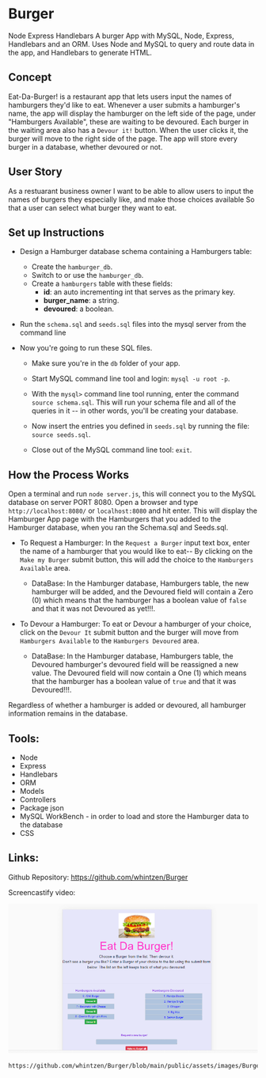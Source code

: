# Burger

Node Express Handlebars
A burger App with MySQL, Node, Express, Handlebars and an ORM. Uses Node and MySQL to query and route data in the app, and Handlebars to generate HTML.

## Concept
Eat-Da-Burger! is a restaurant app that lets users input the names of hamburgers they'd like to eat. Whenever a user submits a hamburger's name, the app will display the hamburger on the left side of the page, under "Hamburgers Available", these are waiting to be devoured. Each burger in the waiting area also has a `Devour it!` button. When the user clicks it, the burger will move to the right side of the page.  The app will store every burger in a database, whether devoured or not.

## User Story
As a restuarant business owner
I want to be able to allow users to input the names of burgers they especially like, and make those choices available 
So that a user can select what burger they want to eat. 

## Set up Instructions 
* Design a Hamburger database schema containing a Hamburgers table:
   * Create the `hamburger_db`.
   * Switch to or use the `hamburger_db`.
   * Create a `hamburgers` table with these fields:
     * **id**: an auto incrementing int that serves as the primary key.
     * **burger_name**: a string.
     * **devoured**: a boolean.

* Run the `schema.sql` and `seeds.sql` files into the mysql server from the command line

* Now you're going to run these SQL files.

   * Make sure you're in the `db` folder of your app.

   * Start MySQL command line tool and login: `mysql -u root -p`.

   * With the `mysql>` command line tool running, enter the command `source schema.sql`. This will run your schema file and all of the queries in it -- in other words, you'll be creating your database.

   * Now insert the entries you defined in `seeds.sql` by running the file: `source seeds.sql`.

   * Close out of the MySQL command line tool: `exit`.

## How the Process Works
Open a terminal and run `node server.js`, this will connect you to the MySQL database on server PORT 8080.  Open a browser and type `http://localhost:8080/` or `localhost:8080` and hit enter.  This will display the Hamburger App page with the Hamburgers that you added to the Hamburger database, when you ran the Schema.sql and Seeds.sql. 
  * To Request a Hamburger:
    In the `Request a Burger` input text box, enter the name of a hamburger that you would like to eat--  By clicking on the `Make my Burger` submit button, this will add the choice to the `Hamburgers Available` area.
    
    * DataBase:
      In the Hamburger database, Hamburgers table, the new hamburger will be added, and the Devoured field will contain a Zero (0) which means that the hamburger has a boolean value of `false` and that it was not Devoured as yet!!!. 

  * To Devour a Hamburger:
    To eat or Devour a hamburger of your choice, click on the `Devour It` submit button and the burger will move from `Hamburgers Available` to the `Hamburgers Devoured` area.

    * DataBase:
      In the Hamburger database, Hamburgers table, the Devoured hamburger's devoured field will be reassigned a new value. The Devoured field will now contain a One (1) which means that the hamburger has a boolean value of `true` and that it was Devoured!!!.

  Regardless of whether a hamburger is added or devoured, all hamburger information remains in the database.    

## Tools:
 * Node
 * Express
 * Handlebars
 * ORM
 * Models
 * Controllers          
 * Package json
 * MySQL WorkBench - in order to load and store the Hamburger data to the database
 * CSS 
 
## Links:
  Github Repository: https://github.com/whintzen/Burger

  Screencastify video:


  ![Image of The Hamburger App](https://github.com/whintzen/Burger/blob/main/public/assets/images/BurgerApp_Screenshot.png)
  
   
    



    https://github.com/whintzen/Burger/blob/main/public/assets/images/BurgerApp_Screenshot.png
